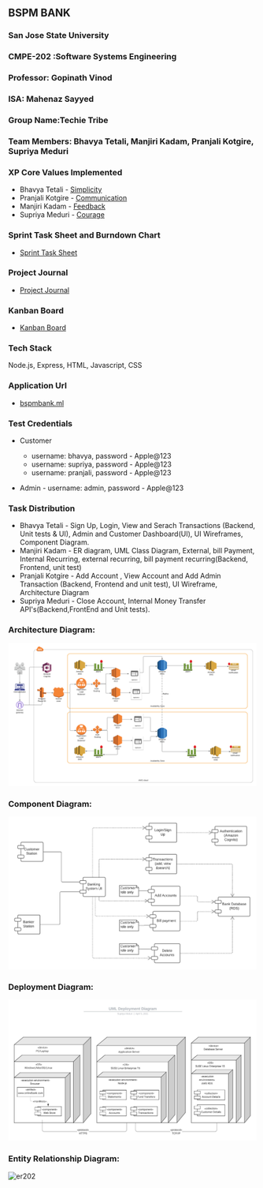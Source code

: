 ## BSPM BANK
### San Jose State University
### CMPE-202 :Software Systems Engineering

### Professor: Gopinath Vinod
### ISA: Mahenaz Sayyed
### Group Name:Techie Tribe
### Team Members: Bhavya Tetali, Manjiri Kadam, Pranjali Kotgire, Supriya Meduri


### XP Core Values Implemented
* Bhavya Tetali - [Simplicity](https://github.com/gopinathsjsu/team-project-techietribe/blob/main/Documentation/XPValues.md)
* Pranjali Kotgire - [Communication](https://github.com/gopinathsjsu/team-project-techietribe/blob/main/Documentation/XPValues.md)
* Manjiri Kadam - [Feedback](https://github.com/gopinathsjsu/team-project-techietribe/blob/main/Documentation/XPValues.md)
* Supriya Meduri - [Courage](https://github.com/gopinathsjsu/team-project-techietribe/blob/main/Documentation/XPValues.md)

### Sprint Task Sheet and Burndown Chart
* [Sprint Task Sheet](https://github.com/gopinathsjsu/team-project-techietribe/blob/main/Documentation/Sprint%20Task%20Sheet.xlsx)

### Project Journal  
* [Project Journal](https://github.com/gopinathsjsu/team-project-techietribe/blob/main/Documentation/WeeklyScrumReport.md)

### Kanban Board
* [Kanban Board](https://github.com/gopinathsjsu/team-project-techietribe/projects/1)

### Tech Stack 
Node.js, Express, HTML, Javascript, CSS

### Application Url 
* [bspmbank.ml](http://www.bspmbank.ml:3000/)

### Test Credentials
* Customer 
  * username: bhavya, password - Apple@123
  * username: supriya, password - Apple@123
  * username: pranjali, password - Apple@123
 
* Admin - username: admin, password - Apple@123

### Task Distribution
* Bhavya Tetali -  Sign Up, Login, View and Serach Transactions (Backend, Unit tests & UI), Admin and Customer Dashboard(UI), UI Wireframes, Component Diagram.
* Manjiri Kadam - ER diagram, UML Class Diagram, External, bill Payment, Internal Recurring, external recurring, bill payment recurring(Backend, Frontend, unit test)
* Pranjali Kotgire - Add Account , View Account and Add Admin Transaction (Backend, Frontend and unit test), UI Wireframe, Architecture Diagram 
* Supriya Meduri - Close Account, Internal Money Transfer API's(Backend,FrontEnd and Unit tests).

### Architecture Diagram:
![Architecture Diagram](https://github.com/gopinathsjsu/team-project-techietribe/blob/main/Documentation/CMPE-202%20Project%20Architecture%20Diagram.png)

### Component Diagram:
![Component Diagram](https://github.com/gopinathsjsu/team-project-techietribe/blob/main/Documentation/202%20component%20diagram.png)

### Deployment Diagram:
![Deployment Diagram](https://github.com/gopinathsjsu/team-project-techietribe/blob/main/Documentation/Deployment%20Diagram.jpeg)

### Entity Relationship Diagram:
![er202](https://user-images.githubusercontent.com/68761598/118074420-b896f580-b362-11eb-9678-caad6c0ba3a0.jpg)


